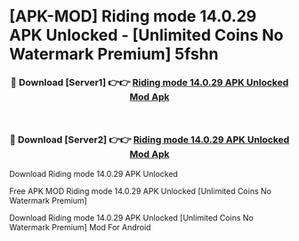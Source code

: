 # [APK-MOD] Riding mode 14.0.29 APK Unlocked - [Unlimited Coins No Watermark Premium] 5fshn



<div align="center">
<h3>🔴 Download [Server1] 👉👉 <a href="https://momento.my/?title=Riding_mode_14.0.29_APK_Unlocked">Riding mode 14.0.29 APK Unlocked Mod Apk</a></h3><br>

<h3>🔴 Download [Server2] 👉👉 <a href="https://momento.my/?title=Riding_mode_14.0.29_APK_Unlocked">Riding mode 14.0.29 APK Unlocked Mod Apk</a></h3>
</div>



Download Riding mode 14.0.29 APK Unlocked 

Free APK MOD Riding mode 14.0.29 APK Unlocked [Unlimited Coins No Watermark Premium]

Download Riding mode 14.0.29 APK Unlocked [Unlimited Coins No Watermark Premium] Mod For Android
